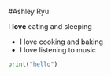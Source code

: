 #Ashley Ryu

I **love** eating and sleeping


- I love cooking and baking
- I love listening to music

```python
print("hello")
```

